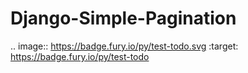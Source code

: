 Django-Simple-Pagination
=========================

.. image:: https://badge.fury.io/py/test-todo.svg
    :target: https://badge.fury.io/py/test-todo